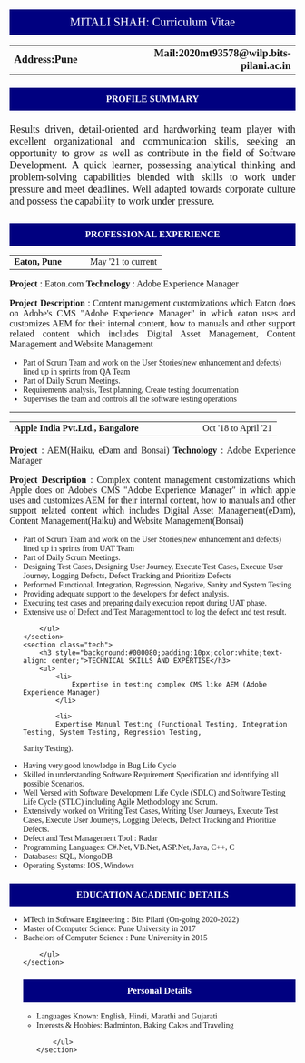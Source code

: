 
<html lang="en">

<head>
  <!-- Required meta tags -->
  <meta charset="UTF-8">
  <meta name="viewport" content="width=device-width, initial-scale=1">

  <!-- FontAwesome -->
  <link rel="stylesheet" href="https://use.fontawesome.com/releases/v5.7.2/css/all.css" integrity="sha384-fnmOCqbTlWIlj8LyTjo7mOUStjsKC4pOpQbqyi7RrhN7udi9RwhKkMHpvLbHG9Sr" crossorigin="anonymous">

  <!-- Google fonts -->
  <link href="https://fonts.googleapis.com/css2?family=Quicksand:wght@200;300;400;500;600;700&display=swap" rel="stylesheet">
  <link href="https://fonts.googleapis.com/css2?family=Quicksand:wght@300;400;500;600;700;800;900&display=swap" rel="stylesheet">

  <style>
    *{
        font-family: 'Quicksand';
    }
    table h3{
        margin: 0;
    }
  </style>
</head>
<body style="width:60%;margin:0 auto">
    <section class="intro">
        <h2 style="background:#000080;color: white;padding:10px;font-weight: 500;text-align: center;">MITALI SHAH: Curriculum Vitae</h2>
        <table width="100%" style="margin: 0 auto; border:none;">
            <tr width="100%">
                <td width="50%">
                    <h3>Address:Pune</h3>
                </td>
                <td width="50%" style="text-align: right;">
                    <h3>Mail:2020mt93578@wilp.bits-pilani.ac.in</h3>
                </td>
            </tr>
        </table>
    </section>
    <section class="profile">
        <h3 style="background:#000080;padding:10px;color:white;text-align: center;">PROFILE SUMMARY</h3>
        <p style="text-align: justify;padding: 5px 0;font-size: 18px;">
            Results driven, detail-oriented and hardworking team player with excellent organizational and 
communication skills, seeking an opportunity to grow as well as contribute in the field of Software 
Development. A quick learner, possessing analytical thinking and problem-solving capabilities 
blended with skills to work under pressure and meet deadlines. Well adapted towards corporate 
culture and possess the capability to work under pressure.
        </p>
    </section>
    <section class="professional">
        <h3 style="background:#000080;padding:10px;color:white;text-align: center;">PROFESSIONAL EXPERIENCE</h3>
        <table width="100%" style="margin: 0 auto; border:none;>
            <tr width  ="100%">
                <td style="width: 50%;"><b>Eaton, Pune</b> </td>
                <td style="width: 50%;text-align: right;">May '21 to current</td>
            </tr>
        </table>
        <p style="text-align: justify;font-size: 16px;">
            <b>Project </b>: Eaton.com <b>Technology</b> : Adobe Experience Manager
        </p>
        <p style="text-align: justify;font-size: 16px;"><b>Project Description </b>: Content management customizations which Eaton does on Adobe's 
            CMS "Adobe Experience Manager" in which eaton uses and customizes AEM for their internal content, 
            how to manuals and other support related content which includes Digital Asset Management,
            Content Management and Website Management
        </p>
        <ul>
            <li>Part of Scrum Team and work on the User Stories(new enhancement and defects) lined up in sprints
                from QA Team</li>
                <li>
                    Part of Daily Scrum Meetings.
                </li>
				<li>
                    Requirements analysis, Test planning, Create testing documentation 
                </li>
				<li>
                    Supervises the team and controls all the software testing operations 
                </li>				
        </ul>
        <!-- project separation-->
        <hr>
        <table width="100%">
            <tr>
                <td style="width: 50%;"><b>Apple India Pvt.Ltd., Bangalore</b> </td>
                <td style="width: 50%;text-align: right;">Oct '18 to April '21</td>
            </tr>
        </table>
        <p style="text-align: justify;font-size: 16px;">
            <b>Project </b>: AEM(Haiku, eDam and Bonsai) <b>Technology</b> : Adobe Experience Manager
        </p>
        <p style="text-align: justify;font-size: 16px;"><b>Project Description </b>: Complex content management customizations which Apple does on Adobe's 
            CMS "Adobe Experience Manager" in which apple uses and customizes AEM for their internal content, 
            how to manuals and other support related content which includes Digital Asset Management(eDam),
            Content Management(Haiku) and Website Management(Bonsai)
        </p>
        <ul>
            <li>Part of Scrum Team and work on the User Stories(new enhancement and defects) lined up in sprints
                from UAT Team</li>
                <li>
                    Part of Daily Scrum Meetings.
                </li>
				<li>
                    Designing Test Cases, Designing User Journey, Execute Test Cases, Execute User Journey, Logging Defects, Defect Tracking and Prioritize Defects
                </li>
				<li>
                    Performed Functional, Integration, Regression, Negative, Sanity and System Testing
                </li>
				<li>
                    Providing adequate support to the developers for defect analysis.
                </li>
				<li>
                    Executing test cases and preparing daily execution report during UAT phase.
                </li>
				<li>
                    Extensive use of Defect and Test Management tool to log the defect and test result.
                </li>

        </ul>
    </section>
    <section class="tech">
        <h3 style="background:#000080;padding:10px;color:white;text-align: center;">TECHNICAL SKILLS AND EXPERTISE</h3>
        <ul>
            <li>
                Expertise in testing complex CMS like AEM (Adobe Experience Manager)
            </li>
			
            <li>
			Expertise Manual Testing (Functional Testing, Integration Testing, System Testing, Regression Testing,
Sanity Testing).
			</li>
			<li>
			Having very good knowledge in Bug Life Cycle
			</li>
			<li>
			Skilled in understanding Software Requirement Specification and identifying all possible
Scenarios.
			</li>
			<li>
			Well Versed with Software Development Life Cycle (SDLC) and Software Testing Life Cycle (STLC)
including Agile Methodology and Scrum.
			</li>
			<li>
			Extensively worked on Writing Test Cases, Writing User Journeys, Execute Test Cases, Execute User
Journeys, Logging Defects, Defect Tracking and Prioritize Defects.
			</li>
			<li>
			Defect and Test Management Tool : Radar
			</li>
			<li>
			Programming Languages: C#.Net, VB.Net, ASP.Net, Java, C++, C
			</li>
			<li>
			Databases: SQL, MongoDB
			</li>
			<li>
			Operating Systems: IOS, Windows
			</li>
        </ul>
    </section>

<section class="tech">
        <h3 style="background:#000080;padding:10px;color:white;text-align: center;">EDUCATION  ACADEMIC DETAILS</h3>
        <ul>
            <li>
                MTech in Software Engineering : Bits Pilani (On-going 2020-2022)
            </li>
            <li>
                Master of Computer Science: Pune University in 2017
            </li>
            <li>
                Bachelors of Computer Science : Pune University in 2015
            </li>			
           
        </ul>
    </section>


<section class="tech">
        <h3 style="background:#000080;padding:10px;color:white;text-align: center;">Personal Details</h3>
        <ul>
            <li>
                Languages Known: English, Hindi, Marathi and Gujarati
            </li>
            <li>
                Interests & Hobbies: Badminton, Baking Cakes and Traveling
            </li>
  
           
        </ul>
    </section>

</body> 
